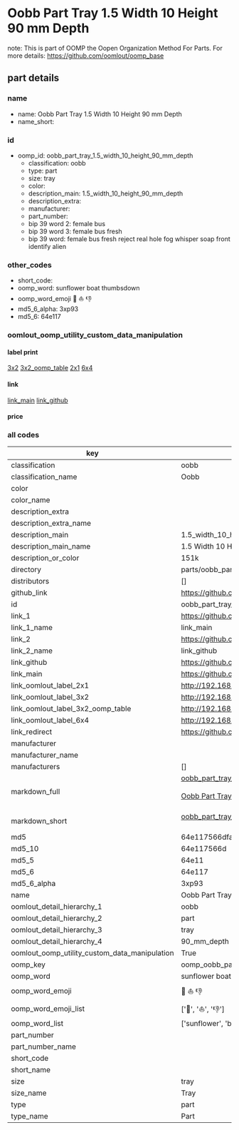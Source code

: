 # Oobb Part Tray 1.5 Width 10 Height 90 mm Depth  

note: This is part of OOMP the Oopen Organization Method For Parts. For more details: https://github.com/oomlout/oomp_base

##  part details
  







### name
* name: Oobb Part Tray 1.5 Width 10 Height 90 mm Depth
* name_short: 
### id
* oomp_id: oobb_part_tray_1.5_width_10_height_90_mm_depth
  * classification: oobb
  * type: part
  * size: tray
  * color: 
  * description_main: 1.5_width_10_height_90_mm_depth
  * description_extra: 
  * manufacturer: 
  * part_number: 
  * bip 39 word 2: female bus
  * bip 39 word 3: female bus fresh
  * bip 39 word: female bus fresh reject real hole fog whisper soap front identify alien

### other_codes
* short_code: 
* oomp_word: sunflower boat thumbsdown
* oomp_word_emoji :sunflower: :boat: :thumbsdown:
* md5_6_alpha: 3xp93
* md5_6: 64e117






### oomlout_oomp_utility_custom_data_manipulation
#### label print
[3x2](http://192.168.1.245:1112/?label=oomp%203xp93)
[3x2_oomp_table](http://192.168.1.108:1112/?label=oomp%203xp93)
[2x1](http://192.168.1.242:1112/?label=oomp%203xp93)
[6x4](http://192.168.1.55:1112/?label=oomp%203xp93)    

#### link

[link_main](https://github.com/oomlout/oomlout_oomp_version_1_messy/tree/main/parts/oobb_part_tray_1.5_width_10_height_90_mm_depth) [link_github](https://github.com/oomlout/oomlout_oomp_version_1_messy/tree/main/parts/oobb_part_tray_1.5_width_10_height_90_mm_depth)                             

#### price







### all codes 
| key | value |  
| --- | --- |  
| classification | oobb |  
| classification_name | Oobb |  
| color |  |  
| color_name |  |  
| description_extra |  |  
| description_extra_name |  |  
| description_main | 1.5_width_10_height_90_mm_depth |  
| description_main_name | 1.5 Width 10 Height 90 mm Depth |  
| description_or_color | 151k |  
| directory | parts/oobb_part_tray_1.5_width_10_height_90_mm_depth |  
| distributors | [] |  
| github_link | https://github.com/oomlout/oomlout_oomp_part_src/tree/main/parts/oobb_part_tray_1.5_width_10_height_90_mm_depth |  
| id | oobb_part_tray_1.5_width_10_height_90_mm_depth |  
| link_1 | https://github.com/oomlout/oomlout_oomp_version_1_messy/tree/main/parts/oobb_part_tray_1.5_width_10_height_90_mm_depth |  
| link_1_name | link_main |  
| link_2 | https://github.com/oomlout/oomlout_oomp_version_1_messy/tree/main/parts/oobb_part_tray_1.5_width_10_height_90_mm_depth |  
| link_2_name | link_github |  
| link_github | https://github.com/oomlout/oomlout_oomp_version_1_messy/tree/main/parts/oobb_part_tray_1.5_width_10_height_90_mm_depth |  
| link_main | https://github.com/oomlout/oomlout_oomp_version_1_messy/tree/main/parts/oobb_part_tray_1.5_width_10_height_90_mm_depth |  
| link_oomlout_label_2x1 | http://192.168.1.242:1112/?label=oomp%203xp93 |  
| link_oomlout_label_3x2 | http://192.168.1.245:1112/?label=oomp%203xp93 |  
| link_oomlout_label_3x2_oomp_table | http://192.168.1.108:1112/?label=oomp%203xp93 |  
| link_oomlout_label_6x4 | http://192.168.1.55:1112/?label=oomp%203xp93 |  
| link_redirect | https://github.com/oomlout/oomlout_oomp_version_1_messy/tree/main/parts/oobb_part_tray_1.5_width_10_height_90_mm_depth |  
| manufacturer |  |  
| manufacturer_name |  |  
| manufacturers | [] |  
| markdown_full | [oobb_part_tray_1.5_width_10_height_90_mm_depth](none)<br>[](none)<br>[Oobb Part Tray 1.5 Width 10 Height 90 Mm Depth](none)<br><br> |  
| markdown_short | [oobb_part_tray_1.5_width_10_height_90_mm_depth](none)<br><br> |  
| md5 | 64e117566dfa8b49b2d97b4eb987baa7 |  
| md5_10 | 64e117566d |  
| md5_5 | 64e11 |  
| md5_6 | 64e117 |  
| md5_6_alpha | 3xp93 |  
| name | Oobb Part Tray 1.5 Width 10 Height 90 mm Depth |  
| oomlout_detail_hierarchy_1 | oobb |  
| oomlout_detail_hierarchy_2 | part |  
| oomlout_detail_hierarchy_3 | tray |  
| oomlout_detail_hierarchy_4 | 90_mm_depth |  
| oomlout_oomp_utility_custom_data_manipulation | True |  
| oomp_key | oomp_oobb_part_tray_1.5_width_10_height_90_mm_depth |  
| oomp_word | sunflower boat thumbsdown |  
| oomp_word_emoji | :sunflower: :boat: :thumbsdown: |  
| oomp_word_emoji_list | [':sunflower:', ':boat:', ':thumbsdown:'] |  
| oomp_word_list | ['sunflower', 'boat', 'thumbsdown'] |  
| part_number |  |  
| part_number_name |  |  
| short_code |  |  
| short_name |  |  
| size | tray |  
| size_name | Tray |  
| type | part |  
| type_name | Part |  
